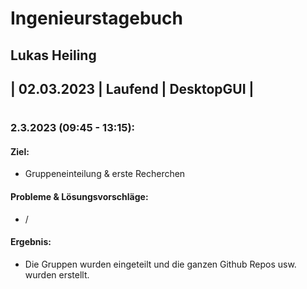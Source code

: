 # Ingenieurstagebuch
## Lukas Heiling
## | 02.03.2023 | Laufend | DesktopGUI |
#

### 2.3.2023 (09:45 - 13:15): 

#### Ziel: 
* Gruppeneinteilung & erste Recherchen 


#### Probleme & Lösungsvorschläge:  
* /

#### Ergebnis: 
* Die Gruppen wurden eingeteilt und die ganzen Github Repos usw. wurden erstellt. 
